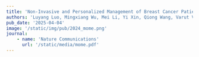 ```yaml
---
title: 'Non-Invasive and Personalized Management of Breast Cancer Patients through a Large Mixture of Modality Experts Model for Multiparametric MRI'
authors: 'Luyang Luo, Mingxiang Wu, Mei Li, Yi Xin, Qiong Wang, Varut Vardhanabhuti, Winnie CW Chu, Zhenhui Li#, Juan Zhou#, Pranav Rajpurkar, Hao Chen#'
pub_date: '2025-04-04'
image: '/static/img/pub/2024_mome.png'
journal:
    - name: 'Nature Communications'
      url: '/static/media/mome.pdf'
---
```

